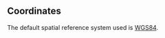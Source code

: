 ## Coordinates

The default spatial reference system used is [WGS84](https://en.wikipedia.org/wiki/World_Geodetic_System).